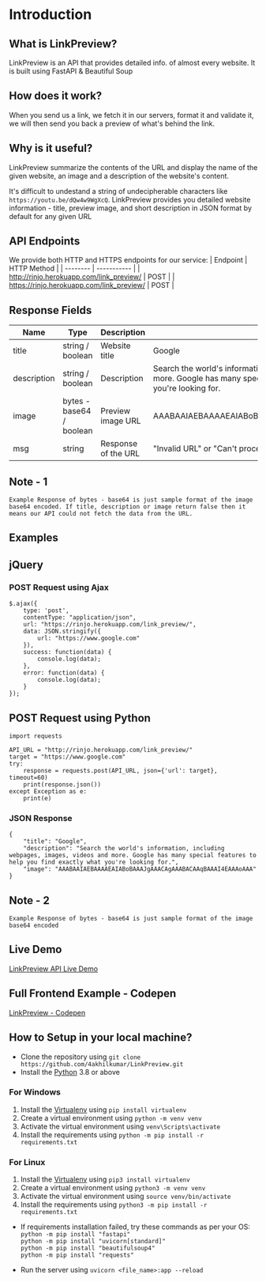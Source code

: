 # Introduction

## What is LinkPreview?
LinkPreview is an API that provides detailed info. of almost every website. It is built using FastAPI & Beautiful Soup

## How does it work?
When you send us a link, we fetch it in our servers, format it and validate it, we will then send you back a preview of what's behind the link.

## Why is it useful?
LinkPreview summarize the contents of the URL and display the name of the given website, an image and a description of the website's content.

It's difficult to undestand a string of undecipherable characters like `https://youtu.be/dQw4w9WgXcQ`. LinkPreview provides you detailed website information - title, preview image, and short description in JSON format by default for any given URL

## API Endpoints
We provide both HTTP and HTTPS endpoints for our service:
| Endpoint | HTTP Method |
| -------- | ----------- |
| http://rinjo.herokuapp.com/link_preview/ | POST |
| https://rinjo.herokuapp.com/link_preview/ | POST |

## Response Fields

| Name | Type | Description | Example Response |
| -------- | ----------- | -------- | ----------- |
| title | string / boolean | Website title | Google |
| description | string / boolean | Description  | Search the world's information, including webpages, images, videos and more. Google has many special features to help you find exactly what you're looking for. |
|image | bytes - base64 / boolean | Preview image URL | AAABAAIAEBAAAAEAIABoBAAAJgAAACAgAAABACAAqBAAAI4EAAAoAAA |
| msg | string | Response of the URL | "Invalid URL" or "Can't process URL" or "Connection Time out" |

## Note - 1
    Example Response of bytes - base64 is just sample format of the image base64 encoded. If title, description or image return false then it means our API could not fetch the data from the URL.

## Examples

## jQuery
### POST Request using Ajax
```
$.ajax({
    type: 'post',
    contentType: "application/json",
    url: "https://rinjo.herokuapp.com/link_preview/",
    data: JSON.stringify({
        url: "https://www.google.com"
    }),
    success: function(data) {            
        console.log(data);
    },
    error: function(data) {
        console.log(data);
    }
});
```

## POST Request using Python
```
import requests

API_URL = "http://rinjo.herokuapp.com/link_preview/"
target = "https://www.google.com"
try:
    response = requests.post(API_URL, json={'url': target}, timeout=60)
    print(response.json())
except Exception as e:
    print(e)
```

### JSON Response
```
{
    "title": "Google",
    "description": "Search the world's information, including webpages, images, videos and more. Google has many special features to help you find exactly what you're looking for.",
    "image": "AAABAAIAEBAAAAEAIABoBAAAJgAAACAgAAABACAAqBAAAI4EAAAoAAA"
}
```

## Note - 2
    Example Response of bytes - base64 is just sample format of the image base64 encoded

## Live Demo
[LinkPreview API Live Demo](https://4akhilkumar.github.io/LinkPreview/index.html)

## Full Frontend Example - Codepen
[LinkPreview - Codepen](https://codepen.io/4akhilkumar/pen/PoRJmQm)

## How to Setup in your local machine?
- Clone the repository using `git clone https://github.com/4akhilkumar/LinkPreview.git`
- Install the [Python](https://www.python.org/downloads/) 3.8 or above

### For Windows       
1. Install the [Virtualenv](https://pypi.org/project/virtualenv/) using `pip install virtualenv`     
2. Create a virtual environment using `python -m venv venv`      
3. Activate the virtual environment using `venv\Scripts\activate`        
4. Install the requirements using `python -m pip install -r requirements.txt`

### For Linux
1. Install the [Virtualenv](https://pypi.org/project/virtualenv/) using `pip3 install virtualenv`     
2. Create a virtual environment using `python3 -m venv venv`     
3. Activate the virtual environment using `source venv/bin/activate`     
4. Install the requirements using `python3 -m pip install -r requirements.txt`

- If requirements installation failed, try these commands as per your OS:  
`python -m pip install "fastapi"`  
`python -m pip install "uvicorn[standard]"`     
`python -m pip install "beautifulsoup4"`        
`python -m pip install "requests"`      

- Run the server using `uvicorn <file_name>:app --reload`
